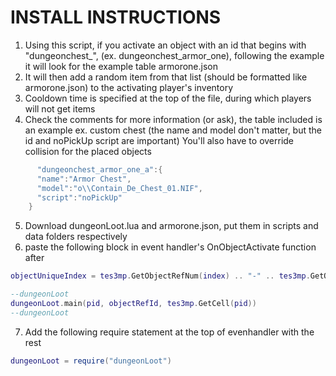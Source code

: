# INSTALL INSTRUCTIONS
1. Using this script, if you activate an object with an id that begins with "dungeonchest_", (ex. dungeonchest_armor_one), following the example it will look for the example table armorone.json
2. It will then add a random item from that list (should be formatted like armorone.json) to the activating player's inventory
3. Cooldown time is specified at the top of the file, during which players will not get items
4. Check the comments for more information (or ask), the table included is an example ex. custom chest (the name and model don't matter, but the id and noPickUp script are important) You'll also have to override collision for the placed objects
```lua
      "dungeonchest_armor_one_a":{
      "name":"Armor Chest",
      "model":"o\\Contain_De_Chest_01.NIF",
      "script":"noPickUp"
    }
```
5. Download dungeonLoot.lua and armorone.json, put them in scripts and data folders respectively
6. paste the following block in event handler's OnObjectActivate function after 
```lua 
objectUniqueIndex = tes3mp.GetObjectRefNum(index) .. "-" .. tes3mp.GetObjectMpNum(index)
```

```lua
--dungeonLoot
dungeonLoot.main(pid, objectRefId, tes3mp.GetCell(pid))
--dungeonLoot
```
7. Add the following require statement at the top of evenhandler with the rest
```lua
dungeonLoot = require("dungeonLoot")
```
